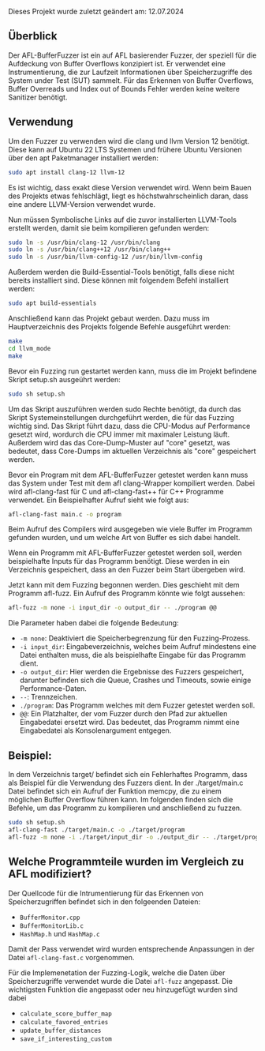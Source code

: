 Dieses Projekt wurde zuletzt geändert am: 12.07.2024

## Überblick

Der AFL-BufferFuzzer ist ein auf AFL basierender Fuzzer, der speziell für die Aufdeckung von Buffer Overflows konzipiert ist. Er verwendet eine Instrumentierung, die zur Laufzeit Informationen über Speicherzugriffe des System under Test (SUT) sammelt. Für das Erkennen von Buffer Overflows, Buffer Overreads und Index out of Bounds Fehler werden keine weitere Sanitizer benötigt.

## Verwendung

Um den Fuzzer zu verwenden wird die clang und llvm Version 12 benötigt. Diese kann auf Ubuntu 22 LTS Systemen und frühere Ubuntu Versionen über den apt Paketmanager installiert werden:

```bash
sudo apt install clang-12 llvm-12
```

Es ist wichtig, dass exakt diese Version verwendet wird. Wenn beim Bauen des Projekts etwas fehlschlägt, liegt es höchstwahrscheinlich daran, dass eine andere LLVM-Version verwendet wurde.

Nun müssen Symbolische Links auf die zuvor installierten LLVM-Tools erstellt werden, damit sie beim kompilieren gefunden werden:

```bash
sudo ln -s /usr/bin/clang-12 /usr/bin/clang
sudo ln -s /usr/bin/clang++12 /usr/bin/clang++
sudo ln -s /usr/bin/llvm-config-12 /usr/bin/llvm-config
```

Außerdem werden die Build-Essential-Tools benötigt, falls diese nicht bereits installiert sind. Diese können mit folgendem Befehl installiert werden:

```bash
sudo apt build-essentials
```

Anschließend kann das Projekt gebaut werden. Dazu muss im Hauptverzeichnis des Projekts folgende Befehle ausgeführt werden:

```bash
make
cd llvm_mode
make
```

Bevor ein Fuzzing run gestartet werden kann, muss die im Projekt befindene Skript setup.sh ausgeührt werden:

```bash
sudo sh setup.sh
```

Um das Skript auszuführen werden sudo Rechte benötigt, da durch das Skript Systemeinstellungen durchgeführt werden, die für das Fuzzing wichtig sind. Das Skript führt dazu, dass die CPU-Modus auf Performance gesetzt wird, wordurch die CPU immer mit maximaler Leistung läuft. Außerdem wird das das Core-Dump-Muster auf "core" gesetzt, was bedeutet, dass Core-Dumps im aktuellen Verzeichnis als "core" gespeichert werden. 

Bevor ein Program mit dem AFL-BufferFuzzer getestet werden kann muss das System under Test mit dem afl clang-Wrapper kompiliert werden. Dabei wird afl-clang-fast für C und afl-clang-fast++ für C++ Programme verwendet. Ein Beispielhafter Aufruf sieht wie folgt aus:

```bash
afl-clang-fast main.c -o program 
```

Beim Aufruf des Compilers wird ausgegeben wie viele Buffer im Programm gefunden wurden, und um welche Art von Buffer es sich dabei handelt.

Wenn ein Programm mit AFL-BufferFuzzer getestet werden soll, werden beispielhafte Inputs für das Programm benötigt. Diese werden in ein Verzeichnis gespeichert, dass an den Fuzzer beim Start übergeben wird.

Jetzt kann mit dem Fuzzing begonnen werden. Dies geschieht mit dem Programm afl-fuzz. Ein Aufruf des Programm könnte wie folgt aussehen:

```bash
afl-fuzz -m none -i input_dir -o output_dir -- ./program @@
```
Die Parameter haben dabei die folgende Bedeutung:
- `-m none`: Deaktiviert die Speicherbegrenzung für den Fuzzing-Prozess.
- `-i input_dir`: Eingabeverzeichnis, welches beim Aufruf mindestens eine Datei enthalten muss, die als beispielhafte Eingabe für das Programm dient.
- `-o output_dir`: Hier werden die Ergebnisse des Fuzzers gespeichert, darunter befinden sich die Queue, Crashes und Timeouts, sowie einige Performance-Daten.
- `--`: Trennzeichen.
- `./program`: Das Programm welches mit dem Fuzzer getestet werden soll.
- `@@`: Ein Platzhalter, der vom Fuzzer durch den Pfad zur aktuellen Eingabedatei ersetzt wird. Das bedeutet, das Programm nimmt eine Eingabedatei als Konsolenargument entgegen.

## Beispiel:

In dem Verzeichnis target/ befindet sich ein Fehlerhaftes Programm, dass als Beispiel für die Verwendung des Fuzzers dient. In der ./target/main.c Datei befindet sich ein Aufruf der Funktion memcpy, die zu einem möglichen Buffer Overflow führen kann. Im folgenden finden sich die Befehle, um das Programm zu kompilieren und anschließend zu fuzzen.

```bash
sudo sh setup.sh
afl-clang-fast ./target/main.c -o ./target/program
afl-fuzz -m none -i ./target/input_dir -o ./output_dir -- ./target/program @@
```

## Welche Programmteile wurden im Vergleich zu AFL modifiziert?

Der Quellcode für die Intrumentierung für das Erkennen von Speicherzugriffen befindet sich in den folgeenden Dateien:

- `BufferMonitor.cpp`
- `BufferMonitorLib.c`
- `HashMap.h` und `HashMap.c`

Damit der Pass verwendet wird wurden entsprechende Anpassungen in der Datei `afl-clang-fast.c` vorgenommen.

Für die Implemenetation der Fuzzing-Logik, welche die Daten über Speicherzugriffe verwendet wurde die Datei  `afl-fuzz` angepasst. Die wichtigsten Funktion die angepasst oder neu hinzugefügt wurden sind dabei

- `calculate_score_buffer_map`
- `calculate_favored_entries`
- `update_buffer_distances`
- `save_if_interesting_custom`



